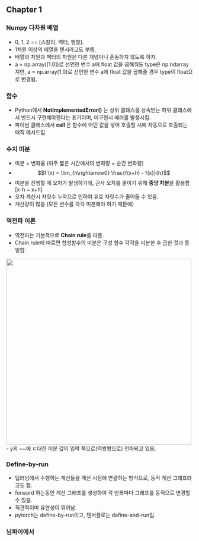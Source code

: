 ## Chapter 1

### Numpy 다차원 배열

- 0, 1, 2 == [스칼라, 벡터, 행렬].
- 1차원 이상의 배열을 텐서라고도 부름.
- 배열의 차원과 벡터의 차원은 다른 개념이니 혼동하지 않도록 하자.
- a = np.array([1.0])로 선언한 변수 a에 float 값을 곱해줘도 type은 np.ndarray지만, a = np.array(1.0)로 선언한 변수 a에 float 값을 곱해줄 경우 type이 float으로 변경됨.

### 함수

- Python에서 <b>NotImplementedError()</b> 는 상위 클래스를 상속받는 하위 클래스에서 반드시 구현해야한다는 표기이며, 미구현시 에러를 발생시킴.
- 파이썬 클래스에서 <b> call </b>은 함수에 어떤 값을 넣어 호출할 시에 자동으로 호출되는 매직 메서드임.

### 수치 미분

- 미분 = 변화율 (아주 짧은 시간에서의 변화량 = 순간 변화량)
- $$f'(x) = \lim_{h\rightarrow0} \frac{f(x+h) - f(x)}{h}$$
- 미분을 진행할 때 오차가 발생하기에, 근사 오차를 줄이기 위해 <b>중앙 차분</b>을 활용함 [x-h ~ x+h]
- 오차 계산시 자릿수 누락으로 인하여 유효 자릿수가 줄어들 수 있음.
- 계산량이 많음 (모든 변수를 각각 미분해야 하기 때문에)

### 역전파 이론

- 역전파는 기본적으로 <b>Chain rule</b>를 따름.
- Chain rule에 따르면 합성함수의 미분은 구성 함수 각각을 미분한 후 곱한 것과 동일함.
<img width=500 src=https://github.com/patrashu/dl_scratch3/assets/78347296/fae76075-2930-485a-a4fa-fc55e1f8e0ce>
- y의 ~~에 ㄷ대한 미분 값이 입력 쪽으로(역방향으로) 전파되고 있음.

### Define-by-run

- 딥러닝에서 수행하는 계산들을 계산 시점에 연결하는 방식으로, 동작 계산 그래프라고도 함.
- forward 하는동안 계산 그래프를 생성하여 각 반복마다 그래프를 동적으로 변경할 수 있음.
- 직관적이며 유연성이 뛰어남.
- pytorch는 define-by-run이고, 텐서플로는 define-and-run임.

### 넘파이에서